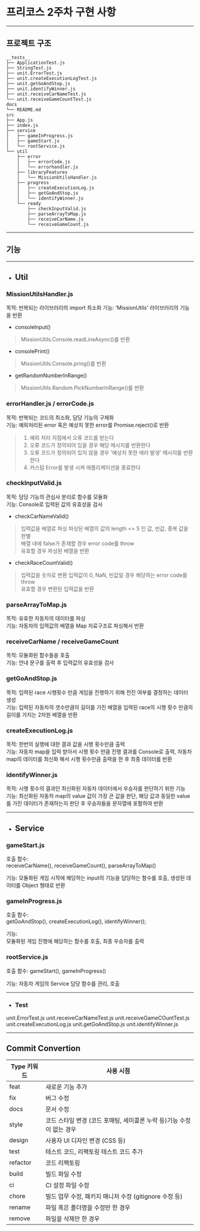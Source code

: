 # 프리코스 2주차 구현 사항

---

## 프로젝트 구조

```shell
__tests__
├── ApplicationTest.js
├── StringTest.js
├── unit.ErrorTest.js
├── unit.createExecutionLogTest.js
├── unit.getGoAndStop.js
├── unit.identifyWinner.js
├── unit.receiveCarNameTest.js
└── unit.receiveGameCountTest.js
docs
└── README.md
src
├── App.js
├── index.js
├── service
│   ├── gameInProgress.js
│   ├── gameStart.js
│   └── rootService.js
└── util
    ├── error
    │   ├── errorCode.js
    │   └── errorhandler.js
    ├── libraryFeatures
    │   └── MissionUtilsHandler.js
    ├── progress
    │   ├── createExecutionLog.js
    │   ├── getGoAndStop.js
    │   └── identifyWinner.js
    └── ready
        ├── checkInputValid.js
        ├── parseArrayToMap.js
        ├── receiveCarName.js
        └── receiveGameCount.js
```

---

## 기능

---

- ## Util

### MissionUtilsHandler.js

목적: 반복되는 라이브러리의 import 최소화
기능: 'MissionUtils' 라이브러리의 기능을 반환

- consoleInput()

> MissionUtils.Console.readLineAsync()를 반환

- consolePrint()

> MissionUtils.Console.pring()를 반환

- getRandomNumberInRange()

> MissionUtils.Random.PickNumberInRange()를 반환

### errorHandler.js / errorCode.js

목적: 반복되는 코드의 최소화, 담당 기능의 구체화  
기능: 예외처리된 error 혹은 예상치 못한 error를 Promise.reject()로 반환

> 1.  예외 처리 지점에서 오류 코드를 받는다
> 2.  오류 코드가 정의되어 있을 경우 해당 메시지를 반환한다
> 3.  오류 코드가 정의되어 있지 않을 경우 '예상치 못한 에러 발생' 메시지를 반환한다
> 4.  커스텀 Error를 발생 시켜 애플리케이션을 종료한다

### checkInputValid.js

목적: 담당 기능의 관심사 분리로 함수를 모듈화  
기능: Console로 입력된 값의 유효성을 검사

- checkCarNameValid()

> 입력값을 배열로 파싱
> 파싱된 배열의 값의 length <= 5 인 값, 빈값, 중복 값을 판별  
> 배열 내에 false가 존재할 경우 error code를 throw  
> 유효할 경우 파싱된 배열을 반환

- checkRaceCountValid()

> 입력값을 숫자로 변환
> 입력값이 0, NaN, 빈값일 경우 해당하는 error code를 throw  
> 유효할 경우 변환된 입력값을 반환

### parseArrayToMap.js

목적: 유효한 자동차의 데이터를 파싱  
기능: 자동차의 입력값의 배열을 Map 자료구조로 파싱해서 반환

### receiveCarName / receiveGameCount

목적: 모듈화된 함수들을 호출  
기능: 안내 문구를 출력 후 입력값의 유효성을 검사

### getGoAndStop.js

목적: 입력된 race 시행횟수 만큼 게임을 진행하기 위해 전진 여부를 결정하는 데이터 생성  
기능: 입력된 자동차의 갯수만큼의 길이를 가진 배열을 입력된 race의 시행 횟수 만큼의 길이를 가지는 2차원 배열을 반환

### createExecutionLog.js

목적: 한번의 실행에 대한 결과 값을 시행 횟수만큼 출력  
기능: 자동차 map을 입력 받아서 시행 횟수 만큼 진행 결과를 Console로 출력, 자동차 map의 데이터를 최신화 해서 시행 횟수만큼 출력을 한 후 최종 데이터를 반환

### identifyWinner.js

목적: 시행 횟수의 결과인 최신화된 자동차 데이터에서 우승자를 판단하기 위한 기능  
기능: 최신화된 자동차 map의 value 값이 가장 큰 값을 판단, 해당 값과 동일한 value를 가진 데이터가 존재하는지 판단 후 우승자들을 문자열에 포함하여 반환

---

- ## Service

### gameStart.js

호출 함수:  
receiveCarName(), receiveGameCount(), parseArrayToMap()

기능:
모듈화된 게임 시작에 해당하는 input의 기능을 담당하는 함수를 호출,
생성된 데이터를 Object 형태로 반환

### gameInProgress.js

호출 함수:  
getGoAndStop(), createExecutionLog(), identifyWinner();

기능:  
모듈화된 게임 진행에 해당하는 함수를 호출, 최종 우승자를 출력

### rootService.js

호출 함수:
gameStart(), gameInProgress()

기능:
자동차 게임의 Service 담당 함수를 관리, 호출

---

- ### Test

unit.ErrorTest.js
unit.receiveCarNameTest.js
unit.receiveGameCOuntTest.js
unit.createExecutionLog.js
unit.getGoAndStop.js
unit.identifyWinner.js

---

## Commit Convertion

| Type 키워드 | 사용 시점                                                             |
| ----------- | --------------------------------------------------------------------- |
| feat        | 새로운 기능 추가                                                      |
| fix         | 버그 수정                                                             |
| docs        | 문서 수정                                                             |
| style       | 코드 스타일 변경 (코드 포매팅, 세미콜론 누락 등)기능 수정이 없는 경우 |
| design      | 사용자 UI 디자인 변경 (CSS 등)                                        |
| test        | 테스트 코드, 리팩토링 테스트 코드 추가                                |
| refactor    | 코드 리팩토링                                                         |
| build       | 빌드 파일 수정                                                        |
| ci          | CI 설정 파일 수정                                                     |
| chore       | 빌드 업무 수정, 패키지 매니저 수정 (gitignore 수정 등)                |
| rename      | 파일 혹은 폴더명을 수정만 한 경우                                     |
| remove      | 파일을 삭제만 한 경우                                                 |
